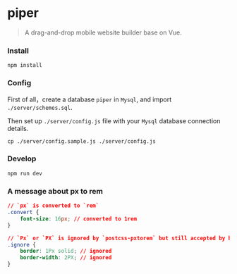 # piper

> A drag-and-drop mobile website builder base on Vue.

### Install

```shell
npm install
```

### Config

First of all，create a database `piper` in `Mysql`, and import `./server/schemes.sql`.

Then set up `./server/config.js` file with your `Mysql` database connection details.

```shell
cp ./server/config.sample.js ./server/config.js
```

### Develop

```shell
npm run dev
```

### A message about px to rem

```css
// `px` is converted to `rem`
.convert {
    font-size: 16px; // converted to 1rem
}

// `Px` or `PX` is ignored by `postcss-pxtorem` but still accepted by browsers
.ignore {
    border: 1Px solid; // ignored
    border-width: 2PX; // ignored
}
```
